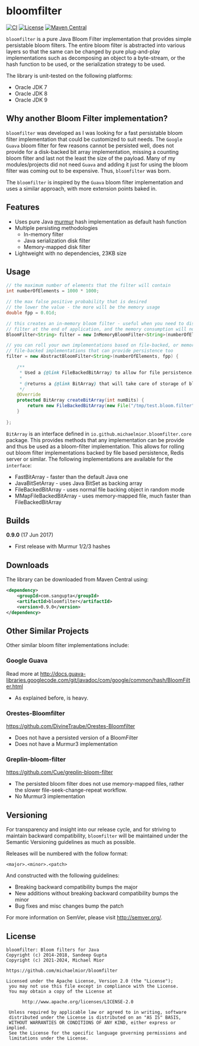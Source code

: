# bloomfilter

[![CI](https://github.com/michaelmior/bloomfilter/actions/workflows/ci.yml/badge.svg)](https://github.com/michaelmior/bloomfilter/actions/workflows/ci.yml)
[![License](https://img.shields.io/github/license/sangupta/bloomfilter.svg)](https://opensource.org/licenses/Apache-2.0)
[![Maven Central](https://img.shields.io/maven-central/v/com.sangupta/bloomfilter.svg)](https://maven-badges.herokuapp.com/maven-central/com.sangupta/bloomfilter)

`bloomfilter` is a pure Java Bloom Filter implementation that provides simple persistable bloom filters. The
entire bloom filter is abstracted into various layers so that the same can be changed by pure plug-and-play implementations
such as decomposing an object to a byte-stream, or the hash function to be used, or the serialization strategy to
be used.

The library is unit-tested on the following platforms:

* Oracle JDK 7
* Oracle JDK 8
* Oracle JDK 9

## Why another Bloom Filter implementation?


`bloomfilter` was developed as I was looking for a fast persistable bloom filter implementation that could
be customized to suit needs. The `Google Guava` bloom filter for few reasons cannot be persisted well, does not
provide for a disk-backed bit array implementation, missing a counting bloom filter and last not the least 
the size of the payload. Many of my modules/projects did not need `Guava` and adding it just for using the 
bloom filter was coming out to be expensive. Thus, `bloomfilter` was born.

The `bloomfilter` is inspired by the `Guava` bloom filter implementation and uses a similar approach, with 
more extension points baked in.

## Features

* Uses pure Java [murmur](https://github.com/sangupta/murmur) hash implementation as default hash function
* Multiple persisting methodologies
  * In-memory filter
  * Java serialization disk filter
  * Memory-mapped disk filter
* Lightweight with no dependencies, 23KB size

## Usage

```java
// the maximum number of elements that the filter will contain
int numberOfElements = 1000 * 1000;

// the max false positive probability that is desired
// the lower the value - the more will be the memory usage
double fpp = 0.01d;

// this creates an in-memory bloom filter - useful when you need to dispose off the
// filter at the end of application, and the memory consumption will not be too huge
BloomFilter<String> filter = new InMemoryBloomFilter<String>(numberOfElements, fpp);

// you can roll your own implementations based on file-backed, or memory-mapped 
// file-backed implementations that can provide persistence too
filter = new AbstractBloomFilter<String>(numberOfElements, fpp) {

	/**
	 * Used a {@link FileBackedBitArray} to allow for file persistence.
	 * 
	 * @returns a {@link BitArray} that will take care of storage of bloom filter
	 */
	@Override
	protected BitArray createBitArray(int numBits) {
		return new FileBackedBitArray(new File("/tmp/test.bloom.filter"), numBits);
	}
	
};
```

`BitArray` is an interface defined in `io.github.michaelmior.bloomfilter.core` package. This provides methods that
any implementation can be provide and thus be used as a bloom-filter implementation. This allows for rolling
out bloom filter implementations backed by file based persistence, Redis server or similar. The following
implementations are available for the `interface`:

* FastBitArray - faster than the default Java one
* JavaBitSetArray - uses Java BitSet as backing array
* FileBackedBitArray - uses normal file backing object in random mode
* MMapFileBackedBitArray - uses memory-mapped file, much faster than FileBackedBitArray


## Builds

**0.9.0** (17 Jun 2017)

* First release with Murmur 1/2/3 hashes

## Downloads

The library can be downloaded from Maven Central using:

```xml
<dependency>
    <groupId>com.sangupta</groupId>
    <artifactId>bloomfilter</artifactId>
    <version>0.9.0</version>
</dependency>
```

## Other Similar Projects

Other similar bloom filter implementations include:

### Google Guava
Read more at http://docs.guava-libraries.googlecode.com/git/javadoc/com/google/common/hash/BloomFilter.html

* As explained before, is heavy.

### Orestes-Bloomfilter
https://github.com/DivineTraube/Orestes-Bloomfilter

* Does not have a persisted version of a BloomFilter
* Does not have a Murmur3 implementation

### Greplin-bloom-filter 
https://github.com/Cue/greplin-bloom-filter

* The persisted bloom filter does not use memory-mapped files, rather the slower file-seek-change-repeat workflow. 
* No Murmur3 implementation

## Versioning

For transparency and insight into our release cycle, and for striving to maintain backward compatibility, 
`bloomfilter` will be maintained under the Semantic Versioning guidelines as much as possible.

Releases will be numbered with the follow format:

`<major>.<minor>.<patch>`

And constructed with the following guidelines:

* Breaking backward compatibility bumps the major
* New additions without breaking backward compatibility bumps the minor
* Bug fixes and misc changes bump the patch

For more information on SemVer, please visit http://semver.org/.

## License

```
bloomfilter: Bloom filters for Java
Copyright (c) 2014-2018, Sandeep Gupta
Copyright (c) 2021-2024, Michael Mior

https://github.com/michaelmior/bloomfilter

Licensed under the Apache License, Version 2.0 (the "License");
 you may not use this file except in compliance with the License.
 You may obtain a copy of the License at
 
      http://www.apache.org/licenses/LICENSE-2.0
 
 Unless required by applicable law or agreed to in writing, software
 distributed under the License is distributed on an "AS IS" BASIS,
 WITHOUT WARRANTIES OR CONDITIONS OF ANY KIND, either express or implied.
 See the License for the specific language governing permissions and
 limitations under the License.
```
